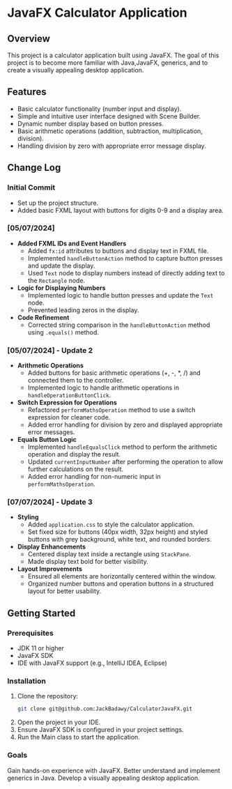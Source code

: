 # JavaFX Calculator Application

## Overview

This project is a calculator application built using JavaFX. The goal of this project is to become more familiar with Java,JavaFX, generics, and to create a visually appealing desktop application.

## Features

- Basic calculator functionality (number input and display).
- Simple and intuitive user interface designed with Scene Builder.
- Dynamic number display based on button presses.
- Basic arithmetic operations (addition, subtraction, multiplication, division).
- Handling division by zero with appropriate error message display.

## Change Log

### Initial Commit

- Set up the project structure.
- Added basic FXML layout with buttons for digits 0-9 and a display area.

### [05/07/2024]

- **Added FXML IDs and Event Handlers**
  - Added `fx:id` attributes to buttons and display text in FXML file.
  - Implemented `handleButtonAction` method to capture button presses and update the display.
  - Used `Text` node to display numbers instead of directly adding text to the `Rectangle` node.
- **Logic for Displaying Numbers**
  - Implemented logic to handle button presses and update the `Text` node.
  - Prevented leading zeros in the display.
- **Code Refinement**
  - Corrected string comparison in the `handleButtonAction` method using `.equals()` method.

### [05/07/2024] - Update 2

- **Arithmetic Operations**
  - Added buttons for basic arithmetic operations (+, -, \*, /) and connected them to the controller.
  - Implemented logic to handle arithmetic operations in `handleOperationButtonClick`.
- **Switch Expression for Operations**
  - Refactored `performMathsOperation` method to use a switch expression for cleaner code.
  - Added error handling for division by zero and displayed appropriate error messages.
- **Equals Button Logic**
  - Implemented `handleEqualsClick` method to perform the arithmetic operation and display the result.
  - Updated `currentInputNumber` after performing the operation to allow further calculations on the result.
  - Added error handling for non-numeric input in `performMathsOperation`.

### [07/07/2024] - Update 3

- **Styling**
  - Added `application.css` to style the calculator application.
  - Set fixed size for buttons (40px width, 32px height) and styled buttons with grey background, white text, and rounded borders.
- **Display Enhancements**
  - Centered display text inside a rectangle using `StackPane`.
  - Made display text bold for better visibility.
- **Layout Improvements**
  - Ensured all elements are horizontally centered within the window.
  - Organized number buttons and operation buttons in a structured layout for better usability.

## Getting Started

### Prerequisites

- JDK 11 or higher
- JavaFX SDK
- IDE with JavaFX support (e.g., IntelliJ IDEA, Eclipse)

### Installation

1. Clone the repository:
   ```bash
   git clone git@github.com:JackBadawy/CalculatorJavaFX.git
   ```
2. Open the project in your IDE.
3. Ensure JavaFX SDK is configured in your project settings.
4. Run the Main class to start the application.

### Goals

Gain hands-on experience with JavaFX.
Better understand and implement generics in Java.
Develop a visually appealing desktop application.
